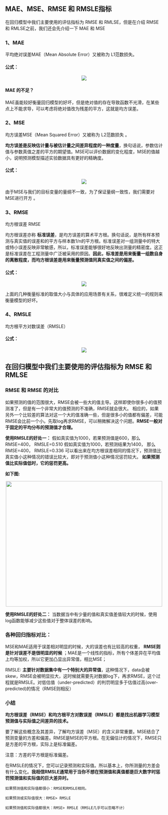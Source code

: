 ##  MAE、MSE、RMSE 和 RMSLE指标

在回归模型中我们主要使用的评估指标为 RMSE 和 RMLSE，但是在介绍 RMSE 和 RMLSE之前，我们还会先介绍一下 MAE 和 MSE

### 1、MAE

平均绝对误差MAE（Mean Absolute Error）又被称为 L1范数损失。

#### 公式：

<div align=center><img  src="https://raw.githubusercontent.com/OneStepAndTwoSteps/Data_Analysis/master/Sklearn%E6%9C%BA%E5%99%A8%E5%AD%A6%E4%B9%A0%E5%BA%93/static/metrics/%E6%A8%A1%E5%9E%8B%E8%AF%84%E4%BC%B0/%E5%9B%9E%E5%BD%92%E6%A8%A1%E5%9E%8B%E8%AF%84%E4%BC%B0/mae.png"/></div>


#### MAE 的不足？

MAE虽能较好衡量回归模型的好坏，但是绝对值的存在导致函数不光滑，在某些点上不能求导，可以考虑将绝对值改为残差的平方，这就是均方误差。

### 2、MSE

均方误差MSE（Mean Squared Error）又被称为 L2范数损失 。

__均方误差是反映估计量与被估计量之间差异程度的一种度量__，换句话说，参数估计值与参数真值之差的平方的期望值。MSE可以评价数据的变化程度，MSE的值越小，说明预测模型描述实验数据具有更好的精确度。

#### 公式：

<div align=center><img  src="https://raw.githubusercontent.com/OneStepAndTwoSteps/Data_Analysis/master/Sklearn%E6%9C%BA%E5%99%A8%E5%AD%A6%E4%B9%A0%E5%BA%93/static/metrics/%E6%A8%A1%E5%9E%8B%E8%AF%84%E4%BC%B0/%E5%9B%9E%E5%BD%92%E6%A8%A1%E5%9E%8B%E8%AF%84%E4%BC%B0/mse.png"/></div>

由于MSE与我们的目标变量的量纲不一致，为了保证量纲一致性，我们需要对MSE进行开方 。

### 3、RMSE

均方根误差 RMSE


 均方根误差亦称 __标准误差__，是均方误差的算术平方根。换句话说，是所有样本预测与真实值的误差和的平方与样本数1/n的平方根。标准误差对一组测量中的特大或特小误差反映非常敏感，所以，标准误差能够很好地反映出测量的精密度。这正是标准误差在工程测量中广泛被采用的原因。__因此，标准差是用来衡量一组数自身的离散程度，而均方根误差是用来衡量预测值同真实值之间的偏差。__


#### 公式：

<div align=center><img  src="https://raw.githubusercontent.com/OneStepAndTwoSteps/Data_Analysis/master/Sklearn%E6%9C%BA%E5%99%A8%E5%AD%A6%E4%B9%A0%E5%BA%93/static/metrics/%E6%A8%A1%E5%9E%8B%E8%AF%84%E4%BC%B0/%E5%9B%9E%E5%BD%92%E6%A8%A1%E5%9E%8B%E8%AF%84%E4%BC%B0/rmse.png"/></div>


上面的几种衡量标准的取值大小与具体的应用场景有关系，很难定义统一的规则来衡量模型的好坏。


### 4、RMSLE

均方根平方对数误差（RMSLE）

#### 公式：

<div align=center><img  src="https://raw.githubusercontent.com/OneStepAndTwoSteps/Data_Analysis/master/Sklearn%E6%9C%BA%E5%99%A8%E5%AD%A6%E4%B9%A0%E5%BA%93/static/metrics/%E6%A8%A1%E5%9E%8B%E8%AF%84%E4%BC%B0/%E5%9B%9E%E5%BD%92%E6%A8%A1%E5%9E%8B%E8%AF%84%E4%BC%B0/rmsle.png"/></div>

## 在回归模型中我们主要使用的评估指标为 RMSE 和 RMLSE

### RMSE 和 RMSE 的对比

如果预测的值的范围很大，RMSE会被一些大的值主导。这样即使你很多小的值预测准了，但是有一个非常大的值预测的不准确，RMSE就会很大。 相应的，如果另外一个比较差的算法对这一个大的值准确一些，但是很多小的值都有偏差，可能RMSE会比前一个小。先取log再求RMSE，可以稍微解决这个问题。__RMSE一般对于固定的平均分布的预测值才合理。__


__使用RMSLE的好处一：__  假如真实值为1000，若果预测值是600，那么RMSE=400， RMSLE=0.510  假如真实值为1000，若预测结果为1400， 那么RMSE=400， RMSLE=0.336  可以看出来在均方根误差相同的情况下，预测值比真实值小这种情况的错误比较大，即对于预测值小这种情况惩罚较大。 __如果预测值比实际值低时，它的惩罚更高。__


__如下图:__

<div align=center><img width="500" height="400"  src="https://raw.githubusercontent.com/OneStepAndTwoSteps/Data_Analysis/master/Sklearn%E6%9C%BA%E5%99%A8%E5%AD%A6%E4%B9%A0%E5%BA%93/static/metrics/%E6%A8%A1%E5%9E%8B%E8%AF%84%E4%BC%B0/%E5%9B%9E%E5%BD%92%E6%A8%A1%E5%9E%8B%E8%AF%84%E4%BC%B0/rmsle2.jpg"/></div>

__使用RMSLE的好处二：__ 当数据当中有少量的值和真实值差值较大的时候，使用log函数能够减少这些值对于整体误差的影响。


### 各种回归指标对比：

MSE和MAE适用于误差相对明显的时候，大的误差也有比较高的权重， __RMSE则是针对误差不是很明显的时候__ ；MAE是一个线性的指标，所有个体差异在平均值上均等加权，所以它更加凸显出异常值，相比MSE；

RMSLE: __主要针对数据集中有一个特别大的异常值__，这种情况下，data会被skew，RMSE会被明显拉大，这时候就需要先对数据log下，再求RMSE，这个过程就是RMSLE。对低估值（under-predicted）的判罚明显多于估值过高(over-predicted)的情况（RMSE则相反）


### 小结

__均方根误差（RMSE）和均方根平方对数误差（RMSLE）都是找出机器学习模型预测值与实际值之间差异的技术。__

要了解这些概念及其差异，了解均方误差（MSE）的含义非常重要。MSE结合了预测变量的方差和偏差。RMSE是MSE的平方根。在无偏估计的情况下，RMSE只是方差的平方根，实际上是标准偏差。

注意：方差的平方根是标准偏差。

在RMSLE的情况下，您可以记录预测和实际值。所以基本上，你所测量的方差会有什么变化。__我相信RMSLE通常用于当你不想在预测值和真值都是巨大数字时惩罚预测值和实际值的巨大差异时。__

    如果预测值和实际值都很小：RMSE和RMSLE相同。

    如果预测或实际值很大：RMSE> RMSLE

    如果预测值和实际值都很大：RMSE> RMSLE（RMSLE几乎可以忽略不计）

